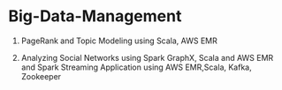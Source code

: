 # Big-Data-Management

1. PageRank and Topic Modeling using Scala, AWS EMR

2. Analyzing Social Networks using Spark GraphX, Scala and AWS EMR and Spark Streaming Application using AWS EMR,Scala, Kafka, Zookeeper
